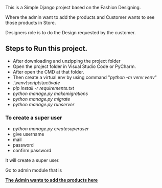 


This is a Simple Django project based on the Fashion Designing.


Where the admin want to add the products and Customer wants to see those products in Store.


Designers role is to do the Design requested by the customer.

## Steps to Run this project.
- After downloading and unzipping the project folder
- Open the project folder in Visual Studio Code or PyCharm.
- After open the CMD at that folder.
- Then create a virtual env by using command "*python -m venv venv*"
- *.\venv\scripts\activate*
- *pip install -r requirements.txt*
- *python manage.py makemigrations*
- *python manage.py migrate*
- *python manage.py runserver*

### To create a super user
 - *python manage.py createsuperuser*
  - give username
  - mail
  - password
  - confirm password
 
 It will create a super user.
 
 Go to admin module that is 
 
 
 **<a href="http://127.0.0.1:8000/admin/login/?next=/admin/">The Admin wants to add the products here</a>**
 
 
 
 
